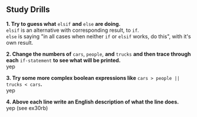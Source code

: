 ## Study Drills  

**1. Try to guess what** `elsif` **and** `else` **are doing.**  
   `elsif` is an alternative with corresponding result, to `if`.  
   `else` is saying "in all cases when neither `if` or `elsif` works, do this", with it's own result.  

**2. Change the numbers of** `cars`, `people`, **and** `trucks` **and then trace through each** `if-statement` **to see what will be printed.**  
   yep  

**3. Try some more complex boolean expressions like** `cars > people || trucks < cars`**.**  
   yep   

**4. Above each line write an English description of what the line does.**  
   yep (see ex30rb)   
